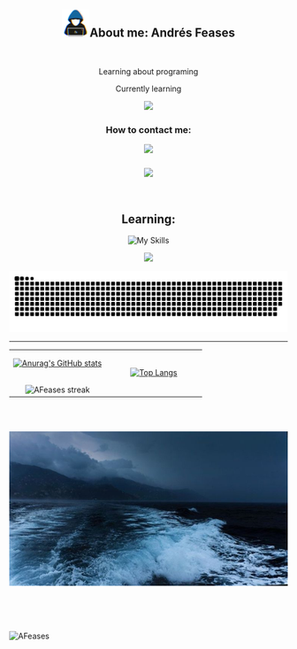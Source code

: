 <div align="center">   
  
## <picture><img src = "https://github.com/0xAbdulKhalid/0xAbdulKhalid/raw/main/assets/mdImages/about_me.gif" width = 50px></picture>**About me: Andrés Feases**

<br>   

 Learning about programing
 
 Currently learning

<a href="https://www.youtube.com/watch?v=dQw4w9WgXcQ"><img src="https://user-images.githubusercontent.com/73097560/115834477-dbab4500-a447-11eb-908a-139a6edaec5c.gif"></a>

### **How to contact me:**

<a href="mailto:alluesmaf@iesch.org" target="_blank">
<img src="https://img.shields.io/badge/gmail-%23EA4335.svg?style=for-the-badge&logo=gmail&logoColor=white" t=mail style="margin-bottom: 10px;" />
</a>

<br>

<a href="https://www.youtube.com/watch?v=dQw4w9WgXcQ"><img src="https://user-images.githubusercontent.com/73097560/115834477-dbab4500-a447-11eb-908a-139a6edaec5c.gif"></a>

<br>
                                      
## **Learning:**
![My Skills](
https://skillicons.dev/icons?i=python,java,cpp,github,mysql,md,html,css,bootstrap,&perline=3)

<a href="https://www.youtube.com/watch?v=dQw4w9WgXcQ"><img src="https://user-images.githubusercontent.com/73097560/115834477-dbab4500-a447-11eb-908a-139a6edaec5c.gif"></a>

<div align="center">
  <img  src="https://github.com/1999AZZAR/1999AZZAR/blob/main/resources/img/grid-snake.svg"
       alt="snake" /></a>
</div>

---
  
<table align="center">
<tr border="none">
<td width="50%" align="center">
  
  [![Anurag's GitHub stats](https://github-readme-stats.vercel.app/api?username=AFeases&include_all_commits&theme=dark&show_icons=true&count_private=true)](https://github.com/AFeases)
  
  <br>
  
  <img  title="🔥 Get streak stats for your profile at git.io/streak-stats" alt="AFeases streak" src="https://github-readme-streak-stats.herokuapp.com/?user=AFeases&include_all_commits&theme=dark&hide_border=false" /> 
  
</td>
<td width="50%" align="center">

  [![Top Langs](https://github-readme-stats.vercel.app/api/top-langs/?username=AFeases&theme=dark&hide_border=false&no-bg=true&no-frame=true&langs_count=10)](https://github.com/AFeases)
  
</td>
</tr>
</table>
<br><br>

<picture><img src = "https://github.com/AFeases/AFeases/blob/main/img/Mar.jpeg"></picture>

</div>

<br><br><br>

<p align="left"> <img src="https://komarev.com/ghpvc/?username=AFeases" alt="AFeases" /> </p>
